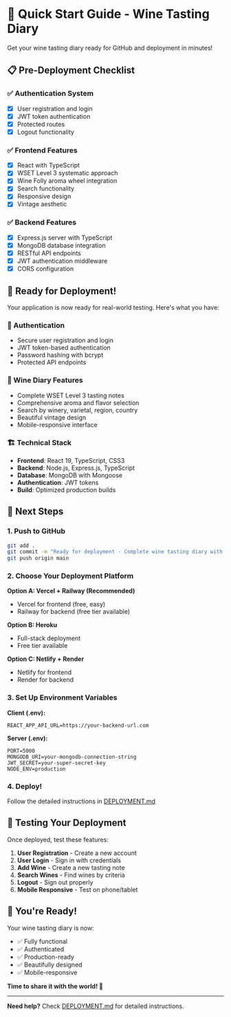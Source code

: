# 🚀 Quick Start Guide - Wine Tasting Diary

Get your wine tasting diary ready for GitHub and deployment in minutes!

## 📋 Pre-Deployment Checklist

### ✅ Authentication System
- [x] User registration and login
- [x] JWT token authentication
- [x] Protected routes
- [x] Logout functionality

### ✅ Frontend Features
- [x] React with TypeScript
- [x] WSET Level 3 systematic approach
- [x] Wine Folly aroma wheel integration
- [x] Search functionality
- [x] Responsive design
- [x] Vintage aesthetic

### ✅ Backend Features
- [x] Express.js server with TypeScript
- [x] MongoDB database integration
- [x] RESTful API endpoints
- [x] JWT authentication middleware
- [x] CORS configuration

## 🎯 Ready for Deployment!

Your application is now ready for real-world testing. Here's what you have:

### 🔐 Authentication
- Secure user registration and login
- JWT token-based authentication
- Password hashing with bcrypt
- Protected API endpoints

### 🍷 Wine Diary Features
- Complete WSET Level 3 tasting notes
- Comprehensive aroma and flavor selection
- Search by winery, varietal, region, country
- Beautiful vintage design
- Mobile-responsive interface

### 🏗️ Technical Stack
- **Frontend**: React 19, TypeScript, CSS3
- **Backend**: Node.js, Express.js, TypeScript
- **Database**: MongoDB with Mongoose
- **Authentication**: JWT tokens
- **Build**: Optimized production builds

## 🚀 Next Steps

### 1. Push to GitHub
```bash
git add .
git commit -m "Ready for deployment - Complete wine tasting diary with authentication"
git push origin main
```

### 2. Choose Your Deployment Platform

**Option A: Vercel + Railway (Recommended)**
- Vercel for frontend (free, easy)
- Railway for backend (free tier available)

**Option B: Heroku**
- Full-stack deployment
- Free tier available

**Option C: Netlify + Render**
- Netlify for frontend
- Render for backend

### 3. Set Up Environment Variables

**Client (.env):**
```
REACT_APP_API_URL=https://your-backend-url.com
```

**Server (.env):**
```
PORT=5000
MONGODB_URI=your-mongodb-connection-string
JWT_SECRET=your-super-secret-key
NODE_ENV=production
```

### 4. Deploy!

Follow the detailed instructions in [DEPLOYMENT.md](DEPLOYMENT.md)

## 🧪 Testing Your Deployment

Once deployed, test these features:

1. **User Registration** - Create a new account
2. **User Login** - Sign in with credentials
3. **Add Wine** - Create a new tasting note
4. **Search Wines** - Find wines by criteria
5. **Logout** - Sign out properly
6. **Mobile Responsive** - Test on phone/tablet

## 🎉 You're Ready!

Your wine tasting diary is now:
- ✅ Fully functional
- ✅ Authenticated
- ✅ Production-ready
- ✅ Beautifully designed
- ✅ Mobile-responsive

**Time to share it with the world! 🍷**

---

**Need help?** Check [DEPLOYMENT.md](DEPLOYMENT.md) for detailed instructions.
